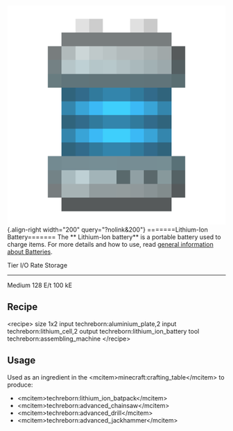![Lithium-Ion Battery](/media/mods/techreborn/lithium_ion_battery.png){.align-right width="200" query="?nolink&200"} =======Lithium-Ion Battery======= The \*\* Lithium-Ion battery\*\* is a portable battery used to charge items. For more details and how to use, read [general information about Batteries](/energy/batteries).

  Tier     I/O Rate   Storage
  -------- ---------- ---------
  Medium   128 E/t    100 kE

## Recipe

\<recipe\> size 1x2 input techreborn:aluminium_plate,2 input techreborn:lithium_cell,2 output techreborn:lithium_ion_battery tool techreborn:assembling_machine \</recipe\>

## Usage

Used as an ingredient in the \<mcitem\>minecraft:crafting_table\</mcitem\> to produce:

- \<mcitem\>techreborn:lithium_ion_batpack\</mcitem\>
- \<mcitem\>techreborn:advanced_chainsaw\</mcitem\>
- \<mcitem\>techreborn:advanced_drill\</mcitem\>
- \<mcitem\>techreborn:advanced_jackhammer\</mcitem\>
